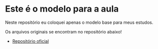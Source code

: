# Este é o modelo para a aula

Neste repositório eu coloquei apenas o modelo base para meus estudos.

Os arquivos originais se encontram no repositório abaixo!

* [Repositório oficial](https://github.com/SpruceGabriela/instagram-dio)